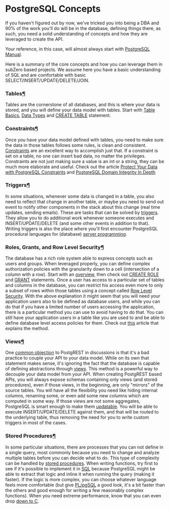 

PostgreSQL Concepts
===================

If you haven't figured out by now, we've tricked you into being a DBA and 90% of the work you'll do will be in the database, defining things there, as such, you need a solid understanding of concepts and how they are leveraged to create the API.

Your reference, in this case, will almost always start with [PostgreSQL Manual](https://www.postgresql.org/docs/current/static/index.html).

Here is a summary of the core concepts and how you can leverage them in subZero based projects. We assume here you have a basic understanding of SQL and are comfortable with basic SELECT/INSERT/UPDATE/DELETE/JOIN.

### Tables[¶](#tables "Permanent link")

Tables are the cornerstone of all databases, and this is where your data is stored, and you will define your data model with tables. Start with [Table Basics](https://www.postgresql.org/docs/current/static/ddl-basics.html), [Data Types](https://www.postgresql.org/docs/current/static/datatype.html) and [CREATE TABLE](https://www.postgresql.org/docs/current/static/sql-createtable.html) statement.

### Constraints[¶](#constraints "Permanent link")

Once you have your data model defined with tables, you need to make sure the data in those tables follows some rules, is clean and consistent. [Constraints](https://www.postgresql.org/docs/current/static/ddl-constraints.html) are an excellent way to accomplish just that. If a constraint is set on a table, no one can insert bad data, no matter the privileges. Constraints are not just making sure a value is an int or a string, they can be much more elaborate and useful. Check out the article [Protect Your Data with PostgreSQL Constraints](http://nathanmlong.com/2016/01/protect-your-data-with-postgresql-constraints/) and [PostgreSQL Domain Integrity In Depth](https://begriffs.com/posts/2017-10-21-sql-domain-integrity.html)

### Triggers[¶](#triggers "Permanent link")

In some situations, whenever some data is changed in a table, you also need to reflect that change in another table, or maybe you need to send out event to notify other components in the stack about this change (real time updates, sending emails). These are tasks that can be solved by [triggers](https://www.postgresql.org/docs/current/static/triggers.html). They allow you to do additional work whenever someone executes and INSERT/UPDATE/DELETE (and some other events in addition to that). Writing triggers is also the place where you'll first encounter PostgreSQL procedural languages for (database) [server programming](https://www.postgresql.org/docs/current/static/server-programming.html).

### Roles, Grants, and Row Level Security[¶](#roles-grants-and-row-level-security "Permanent link")

The database has a rich role system able to express concepts such as users and groups. When leveraged properly, you can define complex authorization policies with the granularity down to a cell (intersection of a column with a row). Start with an [overview](https://www.postgresql.org/docs/role/static/user-manag.html), then check out [CREATE ROLE](https://www.postgresql.org/docs/current/static/sql-createrole.html) and [GRANT](https://www.postgresql.org/docs/current/static/sql-grant.html) statements. Once a user has access to a particular set of tables and columns in the database, you can restrict his access even more to only a subset of rows within those tables using a concept called [Row Level Security](https://www.postgresql.org/docs/current/static/ddl-rowsecurity.html). With the above explanation it might seem that you will need your application users also to be defined as database users, and while you can do that if you have a limited number of users accessing the application, there is a particular method you can use to avoid having to do that. You can still have your application users in a table like you are used to and be able to define database level access policies for them. Check out [this](https://blog.2ndquadrant.com/application-users-vs-row-level-security/) article that explains the method.

### Views[¶](#views "Permanent link")

One [common objection](https://news.ycombinator.com/item?id=9927771#9928436) to PostgREST in discussions is that it's a bad practice to couple your API to your data model. While on its own that statement makes sense, it's ignoring the fact that the database is capable of defining abstractions through [views](https://www.postgresql.org/docs/current/static/sql-createview.html). This method is a powerful way to decouple your data model from your API. When creating PostgREST based APIs, you will always expose schemas containing only views (and stored procedures), even if those views, in the beginning, are only "mirrors" of the source tables. You will have all the flexibility you need like hiding internal columns, renaming some, or even add some new columns which are computed in some way. If those views are not some aggregates, PostgreSQL is smart enough to make them [updatable](https://www.postgresql.org/docs/current/static/sql-createview.html). You will be able to execute INSERT/UPDATE/DELETE against them, and that will be routed to the underlying table, thus removing the need for you to write custom triggers in most of the cases.

### Stored Procedures[¶](#stored-procedures "Permanent link")

In some particular situations, there are processes that you can not define in a single query, most commonly because you need to change and analyze multiple tables before you can decide what to do. This type of complexity can be handled by [stored procedures](https://www.postgresql.org/docs/current/static/server-programming.html). When writing functions, try first to see if it's possible to implement it in [SQL](https://www.postgresql.org/docs/current/static/xfunc-sql.html) because PostgreSQL might be able to extract that logic and inline it when running the query (making it faster). If the logic is more complex, you can choose whatever language feels more comfortable (but give [PL/pgSQL](https://www.postgresql.org/docs/current/static/plpgsql.html) a good look, it's a bit faster than the others and good enough for writing a few reasonably complex functions). When you need extreme performance, know that you can even drop [down to C](https://www.postgresql.org/docs/current/static/xfunc-c.html).
